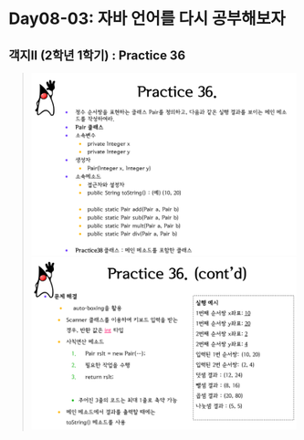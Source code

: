 # Day08-03: 자바 언어를 다시 공부해보자
## 객지II (2학년 1학기) : Practice 36
> ![img.png](img.png)
> ![img_1.png](img_1.png)